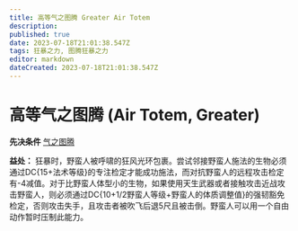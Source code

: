 ```yaml
---
title: 高等气之图腾 Greater Air Totem
description: 
published: true
date: 2023-07-18T21:01:38.547Z
tags: 狂暴之力, 图腾狂暴之力
editor: markdown
dateCreated: 2023-07-18T21:01:38.547Z
---
```


# 高等气之图腾 (Air Totem, Greater)

**先决条件** [气之图腾](/狂暴之力/气之图腾)

**益处：** 狂暴时，野蛮人被呼啸的狂风光环包裹。尝试邻接野蛮人施法的生物必须通过DC{15+法术等级}的专注检定才能成功施法，而对抗野蛮人的远程攻击检定有-4减值。对于比野蛮人体型小的生物，如果使用天生武器或者接触攻击近战攻击野蛮人，则必须通过DC{10+1/2野蛮人等级+野蛮人的体质调整值}的强韧豁免检定，否则攻击失手，且攻击者被吹飞后退5尺且被击倒。野蛮人可以用一个自由动作暂时压制此能力。